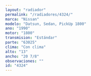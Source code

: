```yaml
---
layout: "radiador"
permalink: "/radiadores/4324/"
marca: "Nissan"
modelo: "Datsun, Sedan, PickUp 1800"
ano: "1990"
motor: "1800"
transmision: "Estándar"
parte: "63025"
clima: "Con clima"
alto: "13"
ancho: "20 7/8"
observaciones: ""
id: "4324"
---
```


